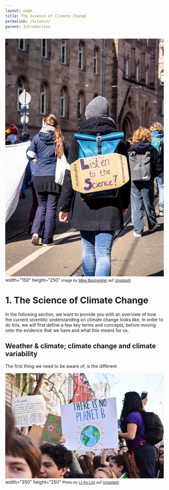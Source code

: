 ```yaml
---
layout: page
title: The Science of Climate Change
permalink: /Science/
parent: Introduction
---
```


<img src=images/mika-baumeister-UHVndV0rsqw-unsplash.jpg> width="150" height="250"
<small> Image by <a href="https://unsplash.com/de/@mbaumi?utm_content=creditCopyText&utm_medium=referral&utm_source=unsplash">Mika Baumeister</a> auf <a href="https://unsplash.com/de/fotos/menschen-die-tagsuber-auf-der-strasse-spazieren-gehen-UHVndV0rsqw?utm_content=creditCopyText&utm_medium=referral&utm_source=unsplash">Unsplash</a> </small>
  
# **1. The Science of Climate Change** 

In the following section, we want to provide you with an overview of how the current scientitic understanding on climate change looks like. In order to do this, we will first define a few key terms and concepts, before moving onto the evidence that we have and what this means for us.

## Weather & climate; climate change and climate variability

The first thing we need to be aware of, is the different <br>

<img src="images/li-an-lim-ycW4YxhrWHM-unsplash.jpg"> width="350" height="250"
<small> Photo by <a href="https://unsplash.com/de/@li_anlim?utm_content=creditCopyText&utm_medium=referral&utm_source=unsplash">Li-An Lim</a> auf <a href="https://unsplash.com/de/fotos/b-%ED%96%89%EC%84%B1%EC%9D%B4-%EC%97%86%EB%8B%A4-%ED%8F%AC%EC%8A%A4%ED%84%B0%EB%A5%BC-%EB%93%A4%EA%B3%A0-%EC%9E%88%EB%8A%94-%EC%82%AC%EB%9E%8C-ycW4YxhrWHM?utm_content=creditCopyText&utm_medium=referral&utm_source=unsplash">Unsplash</a> </small>


  